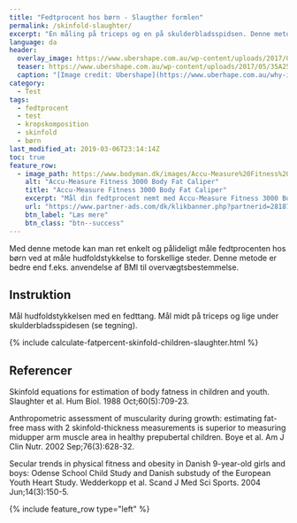 ```yaml
---
title: "Fedtprocent hos børn - Slaugther formlen"
permalink: /skinfold-slaughter/
excerpt: "En måling på triceps og en på skulderbladsspidsen. Denne metode er anvendt i bl.a. studier på danske skolebørn."
language: da
header:
  overlay_image: https://www.ubershape.com.au/wp-content/uploads/2017/05/35A2528-1024x683.jpg
  teaser: https://www.ubershape.com.au/wp-content/uploads/2017/05/35A2528-1024x683.jpg
  caption: "[Image credit: Ubershape](https://www.uberhape.com.au/why-i-use-metabolic-analytics-with-my-clients/)"
category:
  - Test
tags:
  - fedtprocent
  - test
  - kropskomposition
  - skinfold
  - børn
last_modified_at: 2019-03-06T23:14:14Z
toc: true
feature_row:
  - image_path: https://www.bodyman.dk/images/Accu-Measure%20Fitness%203000%20Body%20Fat%20Caliper1-p.jpg
    alt: "Accu-Measure Fitness 3000 Body Fat Caliper"
    title: "Accu-Measure Fitness 3000 Body Fat Caliper"
    excerpt: "Mål din fedtprocent nemt med Accu-Measure Fitness 3000 Body Fat Caliper. Fedttangen bliver brugt af mange amerikanske personlige trænere på grund af dens præcise målinger. Du kan både bruge den hjemme eller have den med på farten."
    url: "https://www.partner-ads.com/dk/klikbanner.php?partnerid=28187&bannerid=20604&htmlurl=https://www.bodyman.dk/shop/accu-measure-fitness-54935p.html"
    btn_label: "Læs mere"
    btn_class: "btn--success"
---
```


Med denne metode kan man ret enkelt og pålideligt måle fedtprocenten hos børn ved at måle hudfoldstykkelse to forskellige steder. Denne metode er bedre end f.eks. anvendelse af BMI til overvægtsbestemmelse.

## Instruktion

Mål hudfoldstykkelsen med en fedttang. Mål midt på triceps og lige under skulderbladsspidesen (se tegning).

{% include calculate-fatpercent-skinfold-children-slaughter.html %}

## Referencer

Skinfold equations for estimation of body fatness in children and youth. Slaughter et al. Hum Biol. 1988 Oct;60(5):709-23.  

Anthropometric assessment of muscularity during growth: estimating fat-free mass with 2 skinfold-thickness measurements is superior to measuring midupper arm muscle area in healthy prepubertal children. Boye et al. Am J Clin Nutr. 2002 Sep;76(3):628-32.

Secular trends in physical fitness and obesity in Danish 9-year-old girls and boys: Odense School Child Study and Danish substudy of the European Youth Heart Study. Wedderkopp et al. Scand J Med Sci Sports. 2004 Jun;14(3):150-5.

{% include feature_row type="left" %}
